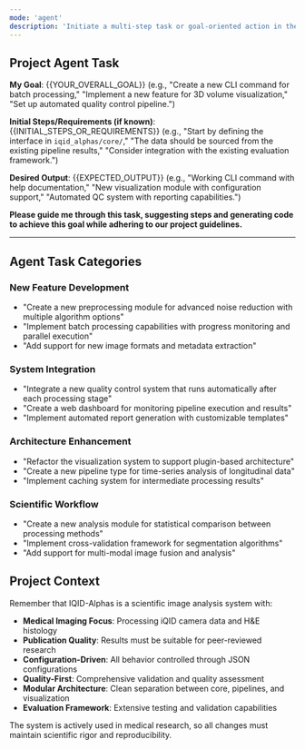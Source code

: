 ```yaml
---
mode: 'agent'
description: 'Initiate a multi-step task or goal-oriented action in the IQID-Alphas project.'
---
```

## Project Agent Task

**My Goal**: {{YOUR_OVERALL_GOAL}} (e.g., "Create a new CLI command for batch processing," "Implement a new feature for 3D volume visualization," "Set up automated quality control pipeline.")

**Initial Steps/Requirements (if known)**: {{INITIAL_STEPS_OR_REQUIREMENTS}} (e.g., "Start by defining the interface in `iqid_alphas/core/`," "The data should be sourced from the existing pipeline results," "Consider integration with the existing evaluation framework.")

**Desired Output**: {{EXPECTED_OUTPUT}} (e.g., "Working CLI command with help documentation," "New visualization module with configuration support," "Automated QC system with reporting capabilities.")

**Please guide me through this task, suggesting steps and generating code to achieve this goal while adhering to our project guidelines.**

---

## Agent Task Categories

### New Feature Development
- "Create a new preprocessing module for advanced noise reduction with multiple algorithm options"
- "Implement batch processing capabilities with progress monitoring and parallel execution"
- "Add support for new image formats and metadata extraction"

### System Integration
- "Integrate a new quality control system that runs automatically after each processing stage"
- "Create a web dashboard for monitoring pipeline execution and results"
- "Implement automated report generation with customizable templates"

### Architecture Enhancement
- "Refactor the visualization system to support plugin-based architecture"
- "Create a new pipeline type for time-series analysis of longitudinal data"
- "Implement caching system for intermediate processing results"

### Scientific Workflow
- "Create a new analysis module for statistical comparison between processing methods"
- "Implement cross-validation framework for segmentation algorithms"
- "Add support for multi-modal image fusion and analysis"

## Project Context

Remember that IQID-Alphas is a scientific image analysis system with:
- **Medical Imaging Focus**: Processing iQID camera data and H&E histology
- **Publication Quality**: Results must be suitable for peer-reviewed research
- **Configuration-Driven**: All behavior controlled through JSON configurations
- **Quality-First**: Comprehensive validation and quality assessment
- **Modular Architecture**: Clean separation between core, pipelines, and visualization
- **Evaluation Framework**: Extensive testing and validation capabilities

The system is actively used in medical research, so all changes must maintain scientific rigor and reproducibility.
